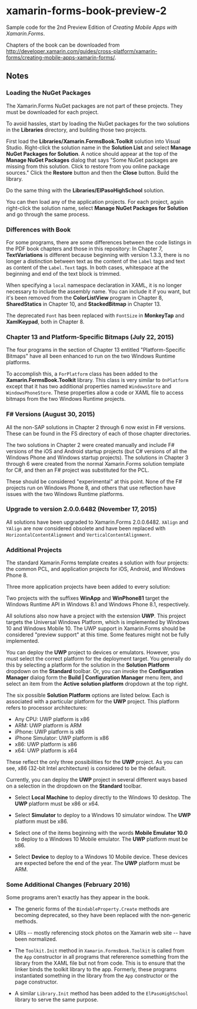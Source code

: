 # xamarin-forms-book-preview-2
Sample code for the 2nd Preview Edition of *Creating Mobile Apps with Xamarin.Forms*.

Chapters of the book can be downloaded from http://developer.xamarin.com/guides/cross-platform/xamarin-forms/creating-mobile-apps-xamarin-forms/.

## Notes

### Loading the NuGet Packages

The Xamarin.Forms NuGet packages are not part of these projects. They must be downloaded for each project.

To avoid hassles, start by loading the NuGet packages for the two solutions in the **Libraries** directory, and building those two projects. 

First load the **Libraries/Xamarin.FormsBook.Toolkit** solution into Visual Studio. Right-click the solution name in the **Solution List** and select **Manage NuGet Packages for Solution**. A notice should appear at the top of the **Manage NuGet Packages** dialog that says "Some NuGet packages are missing from this solution. Click to restore from you online package sources." Click the **Restore** button and then the **Close** button. Build the library.

Do the same thing with the **Libraries/ElPasoHighSchool** solution.

You can then load any of the application projects. For each project, again right-click the solution name, select **Manage NuGet Packages for Solution** and go through the same process.

### Differences with Book

For some programs, there are some differences between the code listings in the PDF book chapters and those in this repository: In Chapter 7, **TextVariations** is different because beginning with version 1.3.3, there is no longer a distinction between text as the content of the `Label` tags and text as content of the `Label.Text` tags. In both cases, whitespace at the beginning and end of the text block is trimmed.  

When specifying a `local` namespace declaration in XAML, it is no longer necessary to include the assembly name. You can include it if you want, but it's been removed from the **ColorListView** program in Chapter 8, **SharedStatics** in Chapter 10, and **StackedBitmap** in Chapter 13.

The deprecated `Font` has been replaced with `FontSize` in **MonkeyTap** and **XamlKeypad**, both in Chapter 8.

### Chapter 13 and Platform-Specific Bitmaps (July 22, 2015)

The four programs in the section of Chapter 13 entitled "Platform-Specific Bitmaps" have all been enhanced to run on the two Windows Runtime platforms.

To accomplish this, a `ForPlatform` class has been added to the **Xamarin.FormsBook.Toolkit** library. This class is very similar to `OnPlatform` except that it has two additional properties named `WindowsStore` and `WindowsPhoneStore`. These properties allow a code or XAML file to access bitmaps from the two Windows Runtime projects.

### F# Versions (August 30, 2015)

All the non-SAP solutions in Chapter 2 through 6 now exist in F# versions. These can be found in the FS directory of each of those chapter directories. 

The two solutions in Chapter 2 were created manually and include F# versions of the iOS and Android startup projects (but C# versions of all the Windows Phone and Windows startup projects). 
The solutions in Chapter 3 through 6 were created from the normal Xamarin.Forms solution template for C#, and then an F# project was substituted for the PCL.

These should be considered "experimental" at this point. None of the F# projects run on Windows Phone 8, and others that use reflection have issues with the two Windows Runtime platforms.

### Upgrade to version 2.0.0.6482 (November 17, 2015)

All solutions have been upgraded to Xamarin.Forms 2.0.0.6482. 
`XAlign` and `YAlign` are now considered obsolete and have been replaced with `HorizontalContentAlignment` and `VerticalContentAlignment`.

### Additional Projects

The standard Xamarin.Forms template creates a solution with four projects: the common PCL, and application projects for iOS, Android, and Windows Phone 8.

Three more application projects have been added to every solution:

Two projects with the suffixes **WinApp** and **WinPhone81** target the Windows Runtime API in Windows 8.1 and Windows Phone 8.1, respectively.

All solutions also now have a project with the extension **UWP**. 
This project targets the Universal Windows Platform, which is implemented by Windows 10 and Windows Mobile 10. 
The UWP support in Xamarin.Forms should be considered "preview support" at this time. Some features might not be fully implemented.

You can deploy the **UWP** project to devices or emulators. 
However, you must select the correct platform for the deployment target. 
You generally do this by selecting a platform for the solution in the **Solution Platform** dropdown on the **Standard** toolbar.
Or, you can invoke the **Configuration Manager** dialog form the **Build | Configuration Manager** menu item, and select an item from the **Active solution platform** dropdown at the top right.

The six possible **Solution Platform** options are listed below. 
Each is associated with a particular platform for the **UWP** project. 
This platform refers to processor architectures:

- Any CPU: UWP platform is x86
- ARM: UWP platform is ARM
- iPhone: UWP platform is x86
- iPhone Simulator: UWP platform is x86
- x86: UWP platform is x86
- x64: UWP platform is x64

These reflect the only three possibilities for the **UWP** project. 
As you can see, x86 (32-bit Intel architecture) is considered to be the default.

Currently, you can deploy the **UWP** project in several different ways based on a selection in the dropdown on the **Standard** toolbar.

- Select **Local Machine** to deploy directly to the Windows 10 desktop. The **UWP** platform must be x86 or x64.

- Select **Simulator** to deploy to a Windows 10 simulator window. The **UWP** platform must be x86.

- Select one of the items beginning with the words **Mobile Emulator 10.0** to deploy to a Windows 10 Mobile emulator. The **UWP** platform must be x86.

- Select **Device** to deploy to a Windows 10 Mobile device. These devices are expected before the end of the year. The **UWP** platform must be ARM.

### Some Additional Changes (February 2016)

Some programs aren't exactly has they appear in the book. 

- The generic forms of the `BindableProperty.Create` methods are becoming deprecated, so they have been replaced with the non-generic methods. 

- URIs -- mostly referencing stock photos on the Xamarin web site -- have been normalized.

- The `Toolkit.Init` method in `Xamarin.FormsBook.Toolkit` is called from the `App` constructor in all programs that refererence something from the library from the XAML file but not from code. This is to ensure that the linker binds the toolkit library to the app. Formerly, these programs instantiated something in the library from the `App` constructor or the page constructor.

- A similar `Library.Init` method has been added to the `ElPasoHighSchool` library to serve the same purpose.